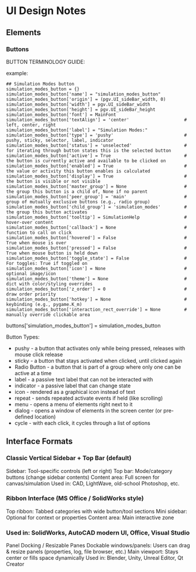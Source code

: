 # UI Design Notes

## Elements

### Buttons

BUTTON TERMINOLOGY GUIDE:

example:
```
## Simulation Modes button
simulation_modes_button = {}
simulation_modes_button['name'] = "simulation_modes_button"
simulation_modes_button['origin'] = (pgv.UI_sideBar_width, 0)
simulation_modes_button['width'] = pgv.UI_sideBar_width
simulation_modes_button['height'] = pgv.UI_sideBar_height
simulation_modes_button['font'] = MainFont
simulation_modes_button['textAlign'] = 'center'                     # left, center, right
simulation_modes_button['label'] = "Simulation Modes:"
simulation_modes_button['type'] = 'pushy'                           # pushy, sticky, selector, label, indicator
simulation_modes_button['status'] = 'unselected'                    # for iterating through button states this is the selected button
simulation_modes_button['active'] = True                            # the button is currently active and available to be clicked on
simulation_modes_button['enabled'] = True                           # the value or activity this button enables is calculated
simulation_modes_button['display'] = True                           # the button is visible or not visible
simulation_modes_button['master_group'] = None                      # the group this button is a child of, None if no parent
simulation_modes_button['peer_group'] = 'main'                      # group of mutually exclusive buttons (e.g., radio group)
simulation_modes_button['child_group'] = 'simulation_modes'         # the group this button activates
simulation_modes_button['tooltip'] = SimulationHelp                 # hover-over content
simulation_modes_button['callback'] = None                          # function to call on click
simulation_modes_button['hovered'] = False                          # True when mouse is over
simulation_modes_button['pressed'] = False                          # True when mouse button is held down
simulation_modes_button['toggle_state'] = False                     # For toggles: True if toggled on
simulation_modes_button['icon'] = None                              # optional image/icon
simulation_modes_button['theme'] = None                             # dict with color/styling overrides
simulation_modes_button['z_order'] = 0                              # draw order priority
simulation_modes_button['hotkey'] = None                            # keybinding (e.g., pygame.K_m)
simulation_modes_button['interaction_rect_override'] = None         # manually override clickable area
```

buttons['simulation_modes_button'] = simulation_modes_button

Button Types:
- pushy - a button that activates only while being pressed, releases with mouse click release
- sticky - a button that stays activated when clicked, until clicked again
- Radio Button - a button that is part of a group where only one can be active at a time
- label - a passive text label that can not be interacted with
- indicator - a passive label that can change state
- icon - rendered as a graphical icon instead of text
- repeat - sends repeated activate events if held (like scrolling)
- menu - opens a menu of elements right next to it
- dialog - opens a window of elements in the screen center (or pre-defined location)
- cycle - with each click, it cycles through a list of options


## Interface Formats

### Classic Vertical Sidebar + Top Bar (default)

Sidebar: Tool-specific controls (left or right)
Top bar: Mode/category buttons (change sidebar contents)
Content area: Full screen for canvas/simulation
Used in: CAD, LightWave, old-school Photoshop, etc.

### Ribbon Interface (MS Office / SolidWorks style)

Top ribbon: Tabbed categories with wide button/tool sections
Mini sidebar: Optional for context or properties
Content area: Main interactive zone

### Used in: SolidWorks, AutoCAD modern UI, Office, Visual Studio

Panel Docking / Resizable Panes
Dockable windows/panels: Users can drag & resize panels (properties, log, file browser, etc.)
Main viewport: Stays center or fills space dynamically
Used in: Blender, Unity, Unreal Editor, Qt Creator
